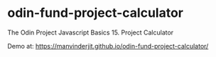 # odin-fund-project-calculator
The Odin Project Javascript Basics 15. Project Calculator


Demo at: https://manvinderjit.github.io/odin-fund-project-calculator/